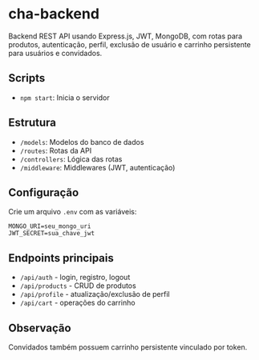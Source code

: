 # cha-backend

Backend REST API usando Express.js, JWT, MongoDB, com rotas para produtos, autenticação, perfil, exclusão de usuário e carrinho persistente para usuários e convidados.

## Scripts
- `npm start`: Inicia o servidor

## Estrutura
- `/models`: Modelos do banco de dados
- `/routes`: Rotas da API
- `/controllers`: Lógica das rotas
- `/middleware`: Middlewares (JWT, autenticação)

## Configuração
Crie um arquivo `.env` com as variáveis:
```
MONGO_URI=seu_mongo_uri
JWT_SECRET=sua_chave_jwt
```

## Endpoints principais
- `/api/auth` - login, registro, logout
- `/api/products` - CRUD de produtos
- `/api/profile` - atualização/exclusão de perfil
- `/api/cart` - operações do carrinho

## Observação
Convidados também possuem carrinho persistente vinculado por token.
